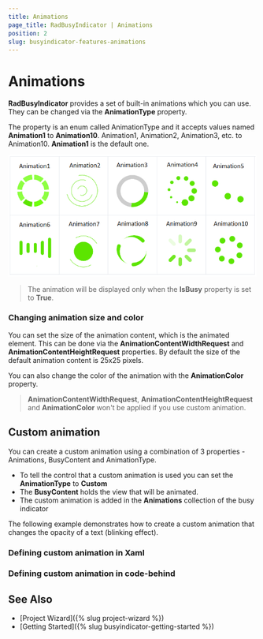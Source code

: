 ```yaml
---
title: Animations
page_title: RadBusyIndicator | Animations
position: 2
slug: busyindicator-features-animations
---
```


# Animations

**RadBusyIndicator** provides a set of built-in animations which you can use. They can be changed via the **AnimationType** property. 

The property is an enum called AnimationType and it accepts values named **Animation1** to **Animation10**. Animation1, Animation2, Animation3, etc. to Animation10. **Animation1** is the default one. 

![BusyIndicator animations list](images/busyindicator-features-animations-0.png) 

> The animation will be displayed only when the **IsBusy** property is set to **True**.
	
### Changing animation size and color

You can set the size of the animation content, which is the animated element. This can be done via the **AnimationContentWidthRequest** and **AnimationContentHeightRequest** properties. By default the size of the default animation content is 25x25 pixels.

You can also change the color of the animation with the **AnimationColor** property.

> **AnimationContentWidthRequest**, **AnimationContentHeightRequest** and **AnimationColor** won't be applied if you use custom animation.
	
## Custom animation

You can create a custom animation using a combination of 3 properties - Animations, BusyContent and AnimationType.

* To tell the control that a custom animation is used you can set the **AnimationType** to **Custom**
* The **BusyContent** holds the view that will be animated.
* The custom animation is added in the **Animations** collection of the busy indicator

The following example demonstrates how to create a custom animation that changes the opacity of a text (blinking effect).

### Defining custom animation in Xaml

<snippet id='busyindicator-animations-xaml'/>
<snippet id='busyindicator-animations-code'/>

### Defining custom animation in code-behind

<snippet id='busyindicator-animations-csharp'/>

## See Also

- [Project Wizard]({% slug project-wizard %})
- [Getting Started]({% slug busyindicator-getting-started %})